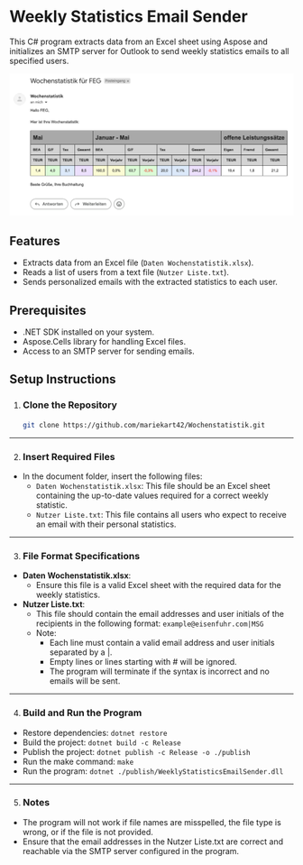 # Weekly Statistics Email Sender

This C# program extracts data from an Excel sheet using Aspose and initializes an SMTP server for Outlook to send weekly statistics emails to all specified users.

![example picture](https://github.com/mariekart42/Wochenstatistik/blob/main/example.png)

## Features

- Extracts data from an Excel file (`Daten Wochenstatistik.xlsx`).
- Reads a list of users from a text file (`Nutzer Liste.txt`).
- Sends personalized emails with the extracted statistics to each user.

## Prerequisites

- .NET SDK installed on your system.
- Aspose.Cells library for handling Excel files.
- Access to an SMTP server for sending emails.

## Setup Instructions

1. ### Clone the Repository
   ```bash
   git clone https://github.com/mariekart42/Wochenstatistik.git

---
2. ### Insert Required Files
- In the document folder, insert the following files:
    - `Daten Wochenstatistik.xlsx`: This file should be an Excel sheet containing the up-to-date values required for a correct weekly statistic.
    - `Nutzer Liste.txt`: This file contains all users who expect to receive an email with their personal statistics.
---
3. ### File Format Specifications
- **Daten Wochenstatistik.xlsx**:
    - Ensure this file is a valid Excel sheet with the required data for the weekly statistics.
- **Nutzer Liste.txt**:
    - This file should contain the email addresses and user initials of the recipients in the following format:
      `example@eisenfuhr.com|MSG`
    - Note:
        - Each line must contain a valid email address and user initials separated by a |.
        - Empty lines or lines starting with # will be ignored.
        - The program will terminate if the syntax is incorrect and no emails will be sent.
---
4. ### Build and Run the Program
- Restore dependencies:
  `dotnet restore`
- Build the project:
  `dotnet build -c Release`
- Publish the project:
  `dotnet publish -c Release -o ./publish`
- Run the make command:
  `make`
- Run the program:
  `dotnet ./publish/WeeklyStatisticsEmailSender.dll`
---
5. ### Notes
- The program will not work if file names are misspelled, the file type is wrong, or if the file is not provided.
- Ensure that the email addresses in the Nutzer Liste.txt are correct and reachable via the SMTP server configured in the program.
